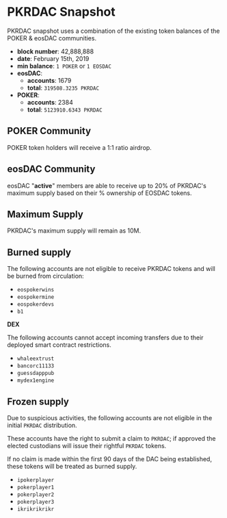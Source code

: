 # PKRDAC Snapshot

PKRDAC snapshot uses a combination of the existing token balances of the POKER & eosDAC communities.

- **block number**: 42,888,888
- **date**: February 15th, 2019
- **min balance**: `1 POKER` or `1 EOSDAC`
- **eosDAC**:
    - **accounts**: 1679
    - **total**: `319508.3235 PKRDAC`
- **POKER**:
    - **accounts**: 2384
    - **total**: `5123910.6343 PKRDAC`

## POKER Community

POKER token holders will receive a 1:1 ratio airdrop.

## eosDAC Community

eosDAC "**active**" members are able to receive up to 20% of PKRDAC's maximum supply based on their % ownership of EOSDAC tokens.

## Maximum Supply

PKRDAC's maximum supply will remain as 10M.

## Burned supply

The following accounts are not eligible to receive PKRDAC tokens and will be burned from circulation:

- `eospokerwins`
- `eospokermine`
- `eospokerdevs`
- `b1`

**DEX**

The following accounts cannot accept incoming transfers due to their deployed smart contract restrictions.

- `whaleextrust`
- `bancorc11133`
- `guessdapppub`
- `mydex1engine`

## Frozen supply

Due to suspicious activities, the following accounts are not eligible in the initial `PKRDAC` distribution.

These accounts have the right to submit a claim to `PKRDAC`; if approved the elected custodians will issue their rightful `PKRDAC` tokens.

If no claim is made within the first 90 days of the DAC being established, these tokens will be treated as burned supply.

- `ipokerplayer`
- `pokerplayer1`
- `pokerplayer2`
- `pokerplayer3`
- `ikrikrikrikr`
